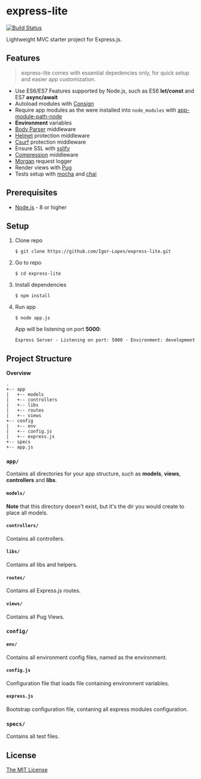 # express-lite

[![Build Status](https://travis-ci.org/Igor-Lopes/express-lite.svg?branch=master)](https://travis-ci.org/Igor-Lopes/express-lite)

Lightweight MVC starter project for Express.js.

## Features

> express-lite comes with essential depedencies only, for quick setup and easier app customization.

* Use ES6/ES7 Features supported by Node.js, such as ES6 **let/const** and ES7 **async/await**
* Autoload modules with [Consign](https://github.com/jarradseers/consign)
* Require app modules as the were installed into `node_modules` with [app-module-path-node](https://github.com/patrick-steele-idem/app-module-path-node)
* **Environment** variables
* [Body Parser](https://github.com/expressjs/body-parser) middleware
* [Helmet](https://github.com/helmetjs/helmet) protection middleware
* [Csurf](https://github.com/expressjs/csurf) protection middleware 
* Ensure SSL with [sslify](https://github.com/florianheinemann/express-sslify)
* [Compression](https://github.com/expressjs/compression) middleware
* [Morgan](https://github.com/expressjs/morgan) request logger
* Render views with [Pug](https://github.com/pugjs/pug)
* Tests setup with [mocha](https://github.com/mochajs/mocha) and [chai](https://github.com/chaijs/chai)

## Prerequisites

* [Node.js](https://nodejs.org/en/) - 8 or higher

## Setup

1. Clone repo

    ```
    $ git clone https://github.com/Igor-Lopes/express-lite.git
    ``` 

2. Go to repo

    ```
    $ cd express-lite
    ```

3. Install dependencies

    ```
    $ npm install
    ```

4. Run app

    ```
    $ node app.js
    ```

    App will be listening on port **5000**:

    ```
    Express Server - Listening on port: 5000 - Environment: development
    ```

## Project Structure

**Overview**

```
.
+-- app
|   +-- models
|   +-- controllers
|   +-- libs
|   +-- routes
|   +-- views
+-- config
|   +-- env
|   +-- config.js
|   +-- express.js
+-- specs
+-- app.js
```

### `app/`

Contains all directories for your app structure, such as **models**, **views**, **controllers** and **libs**.

#### `models/`

**Note** that this directory doesn't exist, but it's the dir you would create to place all models.

#### `controllers/`

Contains all controllers.

#### `libs/`

Contains all libs and helpers.

#### `routes/`

Contains all Express.js routes.

#### `views/`

Contains all Pug Views.

### `config/`

#### `env/`

Contains all environment config files, named as the environment.

#### `config.js`

Configuration file that loads file containing environment variables.

#### `express.js`

Bootstrap configuration file, contaning all express modules configuration.

### `specs/`

Contains all test files.

## License

[The MIT License](https://github.com/Igor-Lopes/express-lite/blob/master/LICENSE)









